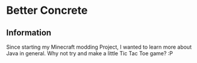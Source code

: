 # Better Concrete

## Information

Since starting my Minecraft modding Project, I wanted to learn more about Java in general.
Why not try and make a little Tic Tac Toe game? :P
